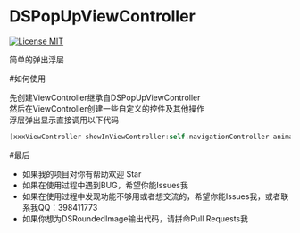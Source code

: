 # DSPopUpViewController

[![License MIT](https://img.shields.io/badge/license-MIT-green.svg?style=flat)](https://github.com/walkdianzi/DSRoundedImageDemo/blob/master/LICENSE)&nbsp;

简单的弹出浮层

#如何使用

先创建ViewController继承自DSPopUpViewController   
然后在ViewController创建一些自定义的控件及其他操作   
浮层弹出显示直接调用以下代码   
```objectivec
[xxxViewController showInViewController:self.navigationController animated:YES isMaskView:YES];
```

#最后
- 如果我的项目对你有帮助欢迎 Star  
- 如果在使用过程中遇到BUG，希望你能Issues我
- 如果在使用过程中发现功能不够用或者想交流的，希望你能Issues我，或者联系我QQ：398411773
- 如果你想为DSRoundedImage输出代码，请拼命Pull Requests我
